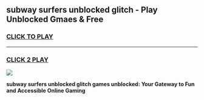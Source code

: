 
## subway surfers unblocked glitch - Play Unblocked Gmaes & Free
<h3>
<a href="https://news.freeplayer.one?title=subway_surfers_unblocked_glitch&ref=23F">CLICK TO PLAY</a></h3>
<hr>

<h3>
<a href="https://news.freeplayer.one?title=subway_surfers_unblocked_glitch&ref=23F">CLICK 2 PLAY</a>
  
</h3>

<a href="https://news.freeplayer.one?title=subway_surfers_unblocked_glitch&ref=23F/"><img src="https://clearcache.store/games.png"></a>


**subway surfers unblocked glitch games unblocked: Your Gateway to Fun and Accessible Online Gaming**
